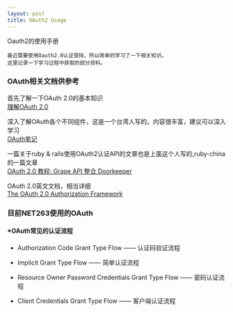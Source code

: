 ```yaml
---
layout: post
title: OAuth2 Usage
---
```


Oauth2的使用手册

```
最近需要使用Oauth2.0认证登陆，所以简单的学习了一下相关知识。
这里记录一下学习过程中获取的部分资料。
```

### OAuth相关文档供参考 
  
首先了解一下OAuth 2.0的基本知识  
[理解OAuth 2.0](http://www.ruanyifeng.com/blog/2014/05/oauth_2_0.html)
   
深入了解OAuth各个不同组件，这是一个台湾人写的。内容很丰富，建议可以深入学习  
[OAuth笔记](https://blog.yorkxin.org/posts/2013/09/30/oauth2-2-cilent-registration/)

一篇关于ruby & rails使用OAuth2认证API的文章也是上面这个人写的,ruby-china的一篇文章   
[OAuth 2.0 教程: Grape API 整合 Doorkeeper](https://ruby-china.org/topics/14656)
   
OAuth 2.0英文文档，相当详细  
[The OAuth 2.0 Authorization Framework](http://tools.ietf.org/html/rfc6749#section-1.3)



### 目前NET263使用的OAuth

#### *OAuth常见的认证流程

* Authorization Code Grant Type Flow —— 认证码验证流程
  
* Implicit Grant Type Flow —— 简单认证流程
  
* Resource Owner Password Credentials Grant Type Flow —— 密码认证流程
  
* Client Credentials Grant Type Flow —— 客户端认证流程

